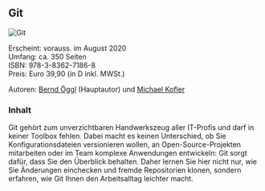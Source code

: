 ## Git

![Git](https://github.com/git-buch.png)

Erscheint: vorauss. im August 2020  
Umfang: ca. 350 Seiten  
ISBN: 978-3-8362-7186-8  
Preis: Euro 39,90 (in D inkl. MWSt.)

Autoren: [Bernd Öggl](https://komplett.cc) (Hauptautor) und [Michael Kofler](https://kofler.info)

### Inhalt

Git gehört zum unverzichtbaren Handwerkszeug aller IT-Profis und darf in keiner Toolbox fehlen. Dabei macht es keinen Unterschied, ob Sie Konfigurationsdateien versionieren wollen, an Open-Source-Projekten mitarbeiten oder im Team komplexe Anwendungen entwickeln: Git sorgt dafür, dass Sie den Überblick behalten. Daher lernen Sie hier nicht nur, wie Sie Änderungen einchecken und fremde Repositorien klonen, sondern erfahren, wie Git Ihnen den Arbeitsalltag leichter macht.
